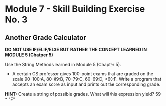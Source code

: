 # Module 7 - Skill Building Exercise No. 3

## Another Grade Calculator

**DO NOT USE IF/ELIF/ELSE BUT RATHER THE CONCEPT LEARNED IN MODULE 5 (Chatper 5)**

Use the String Methods learned in Module 5 (Chapter 5).

- A certain CS professor gives 100-point exams that are graded on the scale 90–100:A, 80–89:B, 70–79:C, 60–69:D, <60:F. Write a program that accepts an exam score as input and prints out the corresponding grade.

**HINT:** Create a string of possible grades. What will this expression yield? 59 * "F"